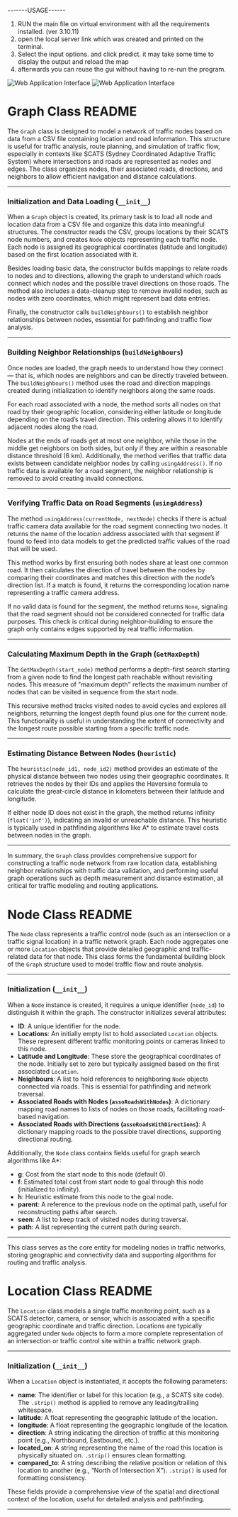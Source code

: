 -------USAGE------

1. RUN the main file on virtual environment with all the requirements installed. (ver 3.10.11)
2. open the local server link which was created and printed on the terminal.
3. Select the input options. and click predict. it may take some time to display the output and reload the map
4. afterwards you can reuse the gui without having to re-run the program.


![Web Application Interface](testing/Screenshot%202025-06-06%20215134.png)
![Web Application Interface](testing/Screenshot%202025-06-06%20215300.png)








# Graph Class README

The `Graph` class is designed to model a network of traffic nodes based on data from a CSV file containing location and road information. This structure is useful for traffic analysis, route planning, and simulation of traffic flow, especially in contexts like SCATS (Sydney Coordinated Adaptive Traffic System) where intersections and roads are represented as nodes and edges. The class organizes nodes, their associated roads, directions, and neighbors to allow efficient navigation and distance calculations.

---

### Initialization and Data Loading (`__init__`)

When a `Graph` object is created, its primary task is to load all node and location data from a CSV file and organize this data into meaningful structures. The constructor reads the CSV, groups locations by their SCATS node numbers, and creates `Node` objects representing each traffic node. Each node is assigned its geographical coordinates (latitude and longitude) based on the first location associated with it.

Besides loading basic data, the constructor builds mappings to relate roads to nodes and to directions, allowing the graph to understand which roads connect which nodes and the possible travel directions on those roads. The method also includes a data-cleanup step to remove invalid nodes, such as nodes with zero coordinates, which might represent bad data entries.

Finally, the constructor calls `buildNeighbours()` to establish neighbor relationships between nodes, essential for pathfinding and traffic flow analysis.

---

### Building Neighbor Relationships (`buildNeighbours`)

Once nodes are loaded, the graph needs to understand how they connect — that is, which nodes are neighbors and can be directly traveled between. The `buildNeighbours()` method uses the road and direction mappings created during initialization to identify neighbors along the same roads.

For each road associated with a node, the method sorts all nodes on that road by their geographic location, considering either latitude or longitude depending on the road’s travel direction. This ordering allows it to identify adjacent nodes along the road.

Nodes at the ends of roads get at most one neighbor, while those in the middle get neighbors on both sides, but only if they are within a reasonable distance threshold (6 km). Additionally, the method verifies that traffic data exists between candidate neighbor nodes by calling `usingAddress()`. If no traffic data is available for a road segment, the neighbor relationship is removed to avoid creating invalid connections.

---

### Verifying Traffic Data on Road Segments (`usingAddress`)

The method `usingAddress(currentNode, nextNode)` checks if there is actual traffic camera data available for the road segment connecting two nodes. It returns the name of the location address associated with that segment if found to feed into data models to get the predicted traffic values of the road that will be used.

This method works by first ensuring both nodes share at least one common road. It then calculates the direction of travel between the nodes by comparing their coordinates and matches this direction with the node’s direction list. If a match is found, it returns the corresponding location name representing a traffic camera address.

If no valid data is found for the segment, the method returns `None`, signaling that the road segment should not be considered connected for traffic data purposes. This check is critical during neighbor-building to ensure the graph only contains edges supported by real traffic information.

---

### Calculating Maximum Depth in the Graph (`GetMaxDepth`)

The `GetMaxDepth(start_node)` method performs a depth-first search starting from a given node to find the longest path reachable without revisiting nodes. This measure of "maximum depth" reflects the maximum number of nodes that can be visited in sequence from the start node.

This recursive method tracks visited nodes to avoid cycles and explores all neighbors, returning the longest depth found plus one for the current node. This functionality is useful in understanding the extent of connectivity and the longest route possible starting from a specific traffic node.

---

### Estimating Distance Between Nodes (`heuristic`)

The `heuristic(node_id1, node_id2)` method provides an estimate of the physical distance between two nodes using their geographic coordinates. It retrieves the nodes by their IDs and applies the Haversine formula to calculate the great-circle distance in kilometers between their latitude and longitude.

If either node ID does not exist in the graph, the method returns infinity (`float('inf')`), indicating an invalid or unreachable distance. This heuristic is typically used in pathfinding algorithms like A* to estimate travel costs between nodes in the graph.

---

In summary, the `Graph` class provides comprehensive support for constructing a traffic node network from raw location data, establishing neighbor relationships with traffic data validation, and performing useful graph operations such as depth measurement and distance estimation, all critical for traffic modeling and routing applications.












# Node Class README

The `Node` class represents a traffic control node (such as an intersection or a traffic signal location) in a traffic network graph. Each node aggregates one or more `Location` objects that provide detailed geographic and traffic-related data for that node. This class forms the fundamental building block of the `Graph` structure used to model traffic flow and route analysis.

---

### Initialization (`__init__`)

When a `Node` instance is created, it requires a unique identifier (`node_id`) to distinguish it within the graph. The constructor initializes several attributes:

- **ID**: A unique identifier for the node.
- **Locations**: An initially empty list to hold associated `Location` objects. These represent different traffic monitoring points or cameras linked to this node.
- **Latitude and Longitude**: These store the geographical coordinates of the node. Initially set to zero but typically assigned based on the first associated `Location`.
- **Neighbours**: A list to hold references to neighboring `Node` objects connected via roads. This is essential for pathfinding and network traversal.
- **Associated Roads with Nodes (`assoRoadsWithNodes`)**: A dictionary mapping road names to lists of nodes on those roads, facilitating road-based navigation.
- **Associated Roads with Directions (`assoRoadsWithDirections`)**: A dictionary mapping roads to the possible travel directions, supporting directional routing.

Additionally, the `Node` class contains fields useful for graph search algorithms like A*:

- **g**: Cost from the start node to this node (default 0).
- **f**: Estimated total cost from start node to goal through this node (initialized to infinity).
- **h**: Heuristic estimate from this node to the goal node.
- **parent**: A reference to the previous node on the optimal path, useful for reconstructing paths after search.
- **seen**: A list to keep track of visited nodes during traversal.
- **path**: A list representing the current path during search.

---

This class serves as the core entity for modeling nodes in traffic networks, storing geographic and connectivity data and supporting algorithms for routing and traffic analysis.










# Location Class README

The `Location` class models a single traffic monitoring point, such as a SCATS detector, camera, or sensor, which is associated with a specific geographic coordinate and traffic direction. Locations are typically aggregated under `Node` objects to form a more complete representation of an intersection or traffic control site within a traffic network graph.

---

### Initialization (`__init__`)

When a `Location` object is instantiated, it accepts the following parameters:

- **name**: The identifier or label for this location (e.g., a SCATS site code). The `.strip()` method is applied to remove any leading/trailing whitespace.
- **latitude**: A float representing the geographic latitude of the location.
- **longitude**: A float representing the geographic longitude of the location.
- **direction**: A string indicating the direction of traffic at this monitoring point (e.g., Northbound, Eastbound, etc.).
- **located_on**: A string representing the name of the road this location is physically situated on. `.strip()` ensures clean formatting.
- **compared_to**: A string describing the relative position or relation of this location to another (e.g., “North of Intersection X”). `.strip()` is used for formatting consistency.

These fields provide a comprehensive view of the spatial and directional context of the location, useful for detailed analysis and pathfinding.

---
